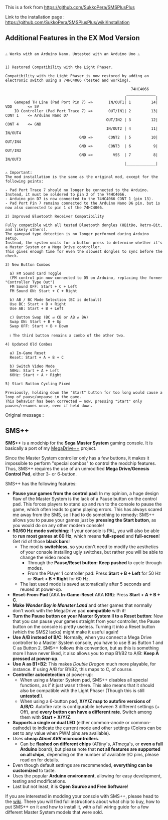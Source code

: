 This is a fork from https://github.com/SukkoPera/SMSPlusPlus

Link to the installation page : https://github.com/SukkoPera/SMSPlusPlus/wiki/Installation

## Additional Features in the EX Mod Version

```

⚠️ Works with an Arduino Nano. Untested with an Arduino Uno ⚠️


1) Restored Compatibility with the Light Phaser.

Compatibility with the Light Phaser is now restored by adding an electronic switch using a 74HC4066 (tested and working).

                                                        74HC4066
                                                      _____________
                                                     |             |
    Gamepad TH Line (Pad Port Pin 7) =>       IN/OUT1| 1         14| VDD       <= 5V
    IO Controller (Pad Port Trace 7) =>       OUT/IN1| 2         13| CONT 1    <= Arduino Nano D7
                                             OUT/IN2 | 3         12| CONT 4    <= GND
                                             IN/OUT2 | 4         11| IN/OUT4
                                 GND =>       CONT2  | 5         10| OUT/IN4
                                 GND =>       CONT3  | 6          9| OUT/IN3
                                 GND =>         VSS  | 7          8| IN/OUT3
                                                     |_____________|

⚠️ Important:
The mod installation is the same as the original mod, except for the following points:

- Pad Port Trace 7 should no longer be connected to the Arduino. Instead, it must be soldered to pin 2 of the 74HC4066.
- Arduino pin D7 is now connected to the 74HC4066 CONT 1 (pin 13).
- Pad Port Pin 7 remains connected to the Arduino Nano D6 pin, but is now also connected to pin 1 of the 74HC4066.

2) Improved Bluetooth Receiver Compatibility

Fully compatible with all tested Bluetooth dongles (8BitDo, Retro-Bit, and likely others).
The gamepad type detection is no longer performed during Arduino setup.
Instead, the system waits for a button press to determine whether it's a Master System or a Mega Drive controller.
This gives enough time for even the slowest dongles to sync before the check.

3) New Button Combos

  a) FM Sound Card Toggle
  (FM control pin now connected to D5 on Arduino, replacing the former "Controller Type Out")
  FM Sound OFF: Start + C + Left
  FM Sound ON: Start + C + Right

  b) AB / BC Mode Selection (BC is default)
  Use BC: Start + B + Right
  Use AB: Start + B + Left
  
  c) Button Swap (BC ⇄ CB or AB ⇄ BA)
  Swap ON: Start + B + Up
  Swap OFF: Start + B + Down
  
  ℹ️ The third button remains a combo of the other two.

4) Updated Old Combos

  a) In-Game Reset
  Reset: Start + A + B + C
  
  b) Switch Video Mode
  50Hz: Start + A + Left
  60Hz: Start + A + Right

5) Start Button Cycling Fixed

Previously, holding down the "Start" button for too long would cause a loop of pause/unpause in the game.
This behavior has been corrected — now, pressing "Start" only pauses/resumes once, even if held down.

```

Original message :

## SMS++

**SMS++** is a modchip for the **Sega Master System** gaming console. It is basically a port of my [MegaDrive++](https://github.com/SukkoPera/MegaDrivePlusPlus) project.

Since the Master System controller only has a few buttons, it makes it impossible to perform "special combos" to control the modchip features. Thus, SMS++ requires the use of an unmodified **Mega Drive/Genesis Control Pad**, either 3- or 6-button.

SMS++ has the following features:

- **Pause your games from the control pad**: In my opinion, a huge design flaw of the Master System is the lack of a Pause button on the control pad. This forces players to stand up and run to the console to pause the game, which often leads to game playing errors. This has always scared me away from the SMS, so I had to do something to remedy: SMS++ allows you to pause your games just by **pressing the Start button**, as you would do on any other modern console!
- **50/60 Hz mode switching**: If your console is PAL, you will also be able to **run most games at 60 Hz**, which means **full-speed** and **full-screen**! Get rid of those **black bars**!
  - The mod is **switchless**, so you don't need to modify the aesthetics of your console installing ugly switches, but rather you will be able to change the video mode:
    - Through the **Pause/Reset button: Keep pushed** to cycle through modes.
    - From the Player 1 controller pad: Press **Start + B + Left** for 50 Hz or **Start + B + Right** for 60 Hz.
  - The last used mode is saved automatically after 5 seconds and reused at power-up.
- **Reset-From-Pad** (AKA **In-Game-Reset** AKA **IGR**): Press **Start + A + B + C**.
- **Make _Wonder Boy in Monster Land_** and other games that normally don't work with the MegaDrive pad **compatible** with it!
- **Turn the Pause button on your Master System II to a Reset button**: Now that you can pause your games straight from your controller, the Pause button on the console is pretty useless. Turning it into a Reset button (which the SMS2 lacks) might make it useful again!
- **Use A/B instead of B/C**: Normally, when you connect a Mega Drive controller to a Master System console, you have to use B as Button 1 and C as Button 2. SMS++ follows this convention, but as this is something more I have never liked, it also allows you to map B1/B2 to A/B: **Keep A pressed at power-up**.
- **Use A as B1+B2**: This makes *Double Dragon* much more playable, for instance. If using A/B for B1/B2, this maps to C, of course.
- **Controller autodetection** at power-up:
  - When using a Master System pad, SMS++ disables all special functions, as if it just wasn't there. This also means that it should also be compatible with the Light Phaser (Though this is still **untested**!).
  - When using a 6-button pad, **X/Y/Z map to autofire versions of A/B/C**: Autofire rate is configurabile between 3 different settings (+ Off), and **every button can have a different rate**. Switch among them with **Start + X/Y/Z**.
- **Supports a single or dual LED** (either common-anode or common-cathode) to indicate the current mode and other settings (Colors can be set to any value when PWM pins are available).
- Uses **cheap *Atmel AVR* microcontrollers**.
  - Can be **flashed on different chips** (ATtiny's, ATmega's, or **even a full Arduino** board), but please note that **not all features are supported on all chips**, depending on the number of available I/O pins, please read on for details.
- Even though default settings are recommended, **everything can be customized** to taste.
- Uses the popular **Arduino environment**, allowing for easy development, testing and modifications.
- Last but not least, it is **Open Source and Free Software**!


If you are interested in modding your console with SMS++, please head to the [wiki](https://github.com/SukkoPera/SMSPlusPlus/wiki). There you will find full instructions about what chip to buy, how to put SMS++ on it and how to install it, with a full wiring guide for a few different Master System models that were sold.
